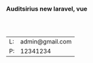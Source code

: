 <h3>Auditsirius new laravel, vue</h3>
<br><br>
<table>
    <tbody>
        <tr>
            <td>L:</td>
            <td>admin@gmail.com</td>
        </tr>
        <tr>
            <td>P:</td>
            <td>12341234</td>
        </tr>
    </tbody>
<table>